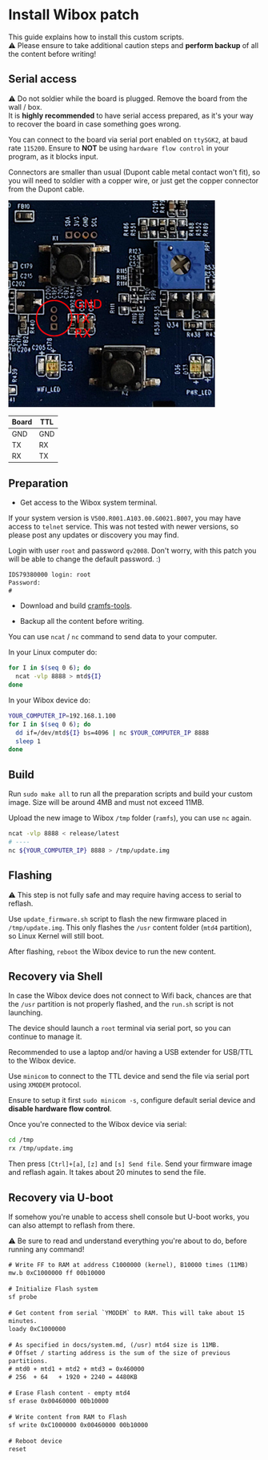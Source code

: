 # Install Wibox patch

This guide explains how to install this custom scripts.  
:warning: Please ensure to take additional caution steps and **perform backup** of all the content before writing!

## Serial access

:warning: Do not soldier while the board is plugged. Remove the board from the wall / box.  
It is **highly recommended** to have serial access prepared, as it's your way to recover the board in case something goes wrong.

You can connect to the board via serial port enabled on `ttySGK2`, at baud rate `115200`.
Ensure to **NOT** be using `hardware flow control` in your program, as it blocks input.  

Connectors are smaller than usual (Dupont cable metal contact won't fit),
so you will need to soldier with a copper wire, or just get the copper connector from the Dupont cable.

![](./docs/img/serial.jpg)

|Board|TTL|
|-----|---|
|GND  |GND|
|TX   |RX |
|RX   |TX |

## Preparation

- Get access to the Wibox system terminal.  

If your system version is `V500.R001.A103.00.G0021.B007`, you may have access to `telnet` service.
This was not tested with newer versions, so please post any updates or discovery you may find.

Login with user `root` and password `qv2008`.
Don't worry, with this patch you will be able to change the default password. :)

```
IDS79380000 login: root
Password:
#
```

- Download and build [cramfs-tools](https://github.com/npitre/cramfs-tools).

- Backup all the content before writing.

You can use `ncat` / `nc` command to send data to your computer.

In your Linux computer do:

```sh
for I in $(seq 0 6); do
  ncat -vlp 8888 > mtd${I}
done
```

In your Wibox device do:

```sh
YOUR_COMPUTER_IP=192.168.1.100
for I in $(seq 0 6); do
  dd if=/dev/mtd${I} bs=4096 | nc $YOUR_COMPUTER_IP 8888
  sleep 1
done
```

## Build

Run `sudo make all` to run all the preparation scripts and build your custom image.
Size will be around 4MB and must not exceed 11MB.

Upload the new image to Wibox `/tmp` folder (`ramfs`), you can use `nc` again.

```sh
ncat -vlp 8888 < release/latest
# ----
nc ${YOUR_COMPUTER_IP} 8888 > /tmp/update.img
```

## Flashing

:warning: This step is not fully safe and may require having access to serial to reflash.

Use `update_firmware.sh` script to flash the new firmware placed in `/tmp/update.img`.
This only flashes the `/usr` content folder (`mtd4` partition), so Linux Kernel
will still boot.

After flashing, `reboot` the Wibox device to run the new content.

## Recovery via Shell

In case the Wibox device does not connect to Wifi back,
chances are that the `/usr` partition is not properly flashed,
and the `run.sh` script is not launching.

The device should launch a `root` terminal via serial port,
so you can continue to manage it.

Recommended to use a laptop and/or having a USB extender
for USB/TTL to the Wibox device.

Use `minicom` to connect to the TTL device and send the file
via serial port using `XMODEM` protocol.

Ensure to setup it first `sudo minicom -s`,
configure default serial device and **disable hardware flow control**.

Once you're connected to the Wibox device via serial:

```sh
cd /tmp
rx /tmp/update.img
```

Then press `[Ctrl]+[a]`, `[z]` and `[s] Send file`.
Send your firmware image and reflash again.
It takes about 20 minutes to send the file.

## Recovery via U-boot

If somehow you're unable to access shell console but U-boot works,
you can also attempt to reflash from there.

:warning: Be sure to read and understand everything you're about to do,
before running any command!

```shell
# Write FF to RAM at address C1000000 (kernel), B10000 times (11MB)
mw.b 0xC1000000 ff 00b10000

# Initialize Flash system
sf probe

# Get content from serial `YMODEM` to RAM. This will take about 15 minutes.
loady 0xC1000000

# As specified in docs/system.md, (/usr) mtd4 size is 11MB.
# Offset / starting address is the sum of the size of previous partitions.
# mtd0 + mtd1 + mtd2 + mtd3 = 0x460000
# 256  + 64   + 1920 + 2240 = 4480KB

# Erase Flash content - empty mtd4
sf erase 0x00460000 00b10000

# Write content from RAM to Flash
sf write 0xC1000000 0x00460000 00b10000

# Reboot device
reset
```
